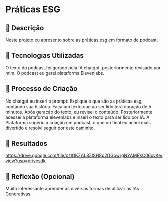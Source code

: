 # Práticas ESG
## 📒 Descrição
Neste projeto eu apresento sobre as práticas esg em formato de podcast.

## 🤖 Tecnologias Utilizadas
O texto do podcast foi gerado pela IA chatgpt, posteriormente revisado por mim. O podcast eu gerei plataforma Elevenlabs.

## 🧐 Processo de Criação
No chatgpt eu inseri o prompt: Explique o que são as práticas esg, contando sua história. Faça um texto que ao ser lido terá duração de 5 minutos. Após geração do texto, eu revisei o conteúdo. Posteriormente acessei a plataforma elevenlabs e inseri o texto para ser lido por IA. A Plataforma sugeriu a criação um podcast, o que no final eu achei mais divertido e resolvi seguir por este caminho.
## 🚀 Resultados
https://drive.google.com/file/d/1GKZAL8ZISH8p2DGbwrgNYAMRkC06xvKe/view?usp=drivesdk

## 💭 Reflexão (Opcional)
Muito interessante aprender as diversas formas de utilizar as IAs Generativas.

